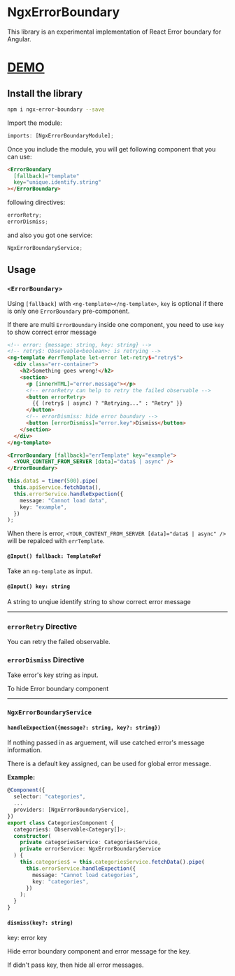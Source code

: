 # NgxErrorBoundary

This library is an experimental implementation of React Error boundary for Angular.

# [DEMO](https://codesandbox.io/s/ngx-error-boundary-zu61y?fontsize=14&hidenavigation=1&theme=dark)

## Install the library

```bash
npm i ngx-error-boundary --save
```

Import the module:

```typescript
imports: [NgxErrorBoundaryModule];
```

Once you include the module, you will get following component that you can use:

```html
<ErrorBoundary
  [fallback]="template"
  key="unique.identify.string"
></ErrorBoundary>
```

following directives:

```typescript
errorRetry;
errorDismiss;
```

and also you got one service:

```typescript
NgxErrorBoundaryService;
```

## Usage

### `<ErrorBoundary>`

Using `[fallback]` with `<ng-template></ng-template>`, `key` is optional if there is only one `ErrorBoundary` pre-component.

If there are multi `ErrorBoundary` inside one component, you need to use `key` to show correct error message

```html
<!-- error: {message: string, key: string} -->
<!-- retry$: Observable<boolean>: is retrying -->
<ng-template #errTemplate let-error let-retry$="retry$">
  <div class="err-container">
    <h2>Something goes wrong!</h2>
    <section>
      <p [innerHTML]="error.message"></p>
      <!-- errorRetry can help to retry the failed observable -->
      <button errorRetry>
        {{ (retry$ | async) ? "Retrying..." : "Retry" }}
      </button>
      <!-- errorDismiss: hide error boundary -->
      <button [errorDismiss]="error.key">Dismiss</button>
    </section>
  </div>
</ng-template>

<ErrorBoundary [fallback]="errTemplate" key="example">
  <YOUR_CONTENT_FROM_SERVER [data]="data$ | async" />
</ErrorBoundary>
```

```typescript
this.data$ = timer(500).pipe(
  this.apiService.fetchData(),
  this.errorService.handleExpection({
    message: "Cannot load data",
    key: "example",
  })
);
```

When there is error, `<YOUR_CONTENT_FROM_SERVER [data]="data$ | async" />` will be repalced with `errTemplate`.

#### `@Input() fallback: TemplateRef`

Take an `ng-template` as input.

#### `@Input() key: string`

A string to unqiue identify string to show correct error message

---

### `errorRetry` Directive

You can retry the failed observable.

### `errorDismiss` Directive

Take error's key string as input.

To hide Error boundary component

---

### `NgxErrorBoundaryService`

#### `handleExpection({message?: string, key?: string})`

If nothing passed in as arguement, will use catched error's message information.

There is a default key assigned, can be used for global error message.

**Example:**

```typescript
@Component({
  selector: "categories",
  ...
  providers: [NgxErrorBoundaryService],
})
export class CategoriesComponent {
  categories$: Observable<Category[]>;
  constructor(
    private categoriesService: CategoriesService,
    private errorService: NgxErrorBoundaryService
  ) {
    this.categories$ = this.categoriesService.fetchData().pipe(
      this.errorService.handleExpection({
        message: "Cannot load categories",
        key: "categories",
      })
    );
  }
}
```

#### `dismiss(key?: string)`

key: error key

Hide error boundary component and error message for the key.

If didn't pass key, then hide all error messages.
